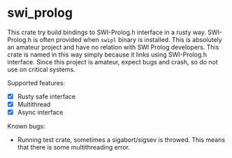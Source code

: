 # swi_prolog

This crate try build bindings to SWI-Prolog.h interface in a rusty way.
SWI-Prolog.h is often provided when `swipl` binary is installed.
This is absolutely an amateur project and have no relation with SWI Prolog developers.
This crate is named in this way simply because it links using SWI-Prolog.h interface.
Since this project is amateur, expect bugs and crash, so do not use on critical systems.


Supported features:
- [X] Rusty safe interface
- [X] Multithread
- [X] Async interface

Known bugs:
- Running test crate, sometimes a sigabort/sigsev is throwed. This means that there is some multithreading error.


